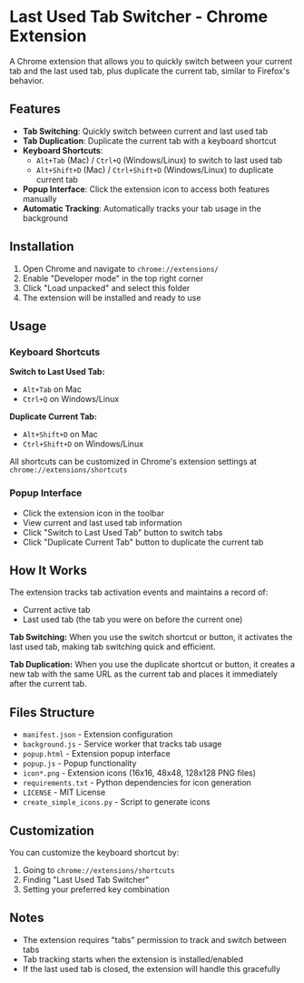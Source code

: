 # Last Used Tab Switcher - Chrome Extension

A Chrome extension that allows you to quickly switch between your current tab and the last used tab, plus duplicate the current tab, similar to Firefox's behavior.

## Features

- **Tab Switching**: Quickly switch between current and last used tab
- **Tab Duplication**: Duplicate the current tab with a keyboard shortcut
- **Keyboard Shortcuts**: 
  - `Alt+Tab` (Mac) / `Ctrl+Q` (Windows/Linux) to switch to last used tab
  - `Alt+Shift+D` (Mac) / `Ctrl+Shift+D` (Windows/Linux) to duplicate current tab
- **Popup Interface**: Click the extension icon to access both features manually
- **Automatic Tracking**: Automatically tracks your tab usage in the background

## Installation

1. Open Chrome and navigate to `chrome://extensions/`
2. Enable "Developer mode" in the top right corner
3. Click "Load unpacked" and select this folder
4. The extension will be installed and ready to use

## Usage

### Keyboard Shortcuts

**Switch to Last Used Tab:**
- `Alt+Tab` on Mac
- `Ctrl+Q` on Windows/Linux

**Duplicate Current Tab:**
- `Alt+Shift+D` on Mac  
- `Ctrl+Shift+D` on Windows/Linux

All shortcuts can be customized in Chrome's extension settings at `chrome://extensions/shortcuts`

### Popup Interface
- Click the extension icon in the toolbar
- View current and last used tab information
- Click "Switch to Last Used Tab" button to switch tabs
- Click "Duplicate Current Tab" button to duplicate the current tab

## How It Works

The extension tracks tab activation events and maintains a record of:
- Current active tab
- Last used tab (the tab you were on before the current one)

**Tab Switching:** When you use the switch shortcut or button, it activates the last used tab, making tab switching quick and efficient.

**Tab Duplication:** When you use the duplicate shortcut or button, it creates a new tab with the same URL as the current tab and places it immediately after the current tab.

## Files Structure

- `manifest.json` - Extension configuration
- `background.js` - Service worker that tracks tab usage
- `popup.html` - Extension popup interface
- `popup.js` - Popup functionality
- `icon*.png` - Extension icons (16x16, 48x48, 128x128 PNG files)
- `requirements.txt` - Python dependencies for icon generation
- `LICENSE` - MIT License
- `create_simple_icons.py` - Script to generate icons

## Customization

You can customize the keyboard shortcut by:
1. Going to `chrome://extensions/shortcuts`
2. Finding "Last Used Tab Switcher"
3. Setting your preferred key combination

## Notes

- The extension requires "tabs" permission to track and switch between tabs
- Tab tracking starts when the extension is installed/enabled
- If the last used tab is closed, the extension will handle this gracefully
